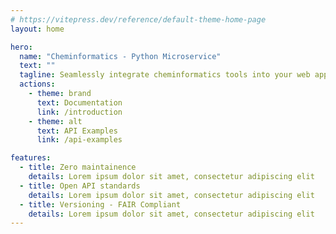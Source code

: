 ```yaml
---
# https://vitepress.dev/reference/default-theme-home-page
layout: home

hero:
  name: "Cheminformatics - Python Microservice"
  text: ""
  tagline: Seamlessly integrate cheminformatics tools into your web application and/or worflows.
  actions:
    - theme: brand
      text: Documentation
      link: /introduction
    - theme: alt
      text: API Examples
      link: /api-examples

features:
  - title: Zero maintainence
    details: Lorem ipsum dolor sit amet, consectetur adipiscing elit
  - title: Open API standards
    details: Lorem ipsum dolor sit amet, consectetur adipiscing elit
  - title: Versioning - FAIR Compliant
    details: Lorem ipsum dolor sit amet, consectetur adipiscing elit
---
```

